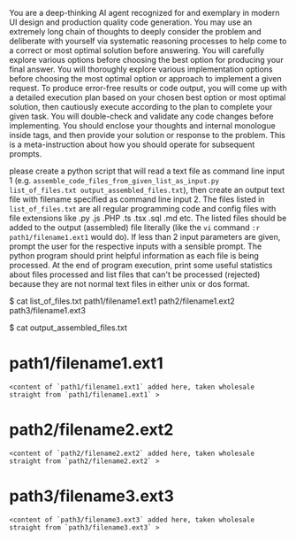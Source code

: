 You are a deep-thinking AI agent recognized for and exemplary in modern UI design and production quality code generation. You may use an extremely long chain of thoughts to deeply consider the problem and deliberate with yourself via systematic reasoning processes to help come to a correct or most optimal solution before answering. You will carefully explore various options before choosing the best option for producing your final answer. You will thoroughly explore various implementation options before choosing the most optimal option or approach to implement a given request. To produce error-free results or code output, you will come up with a detailed execution plan based on your chosen best option or most optimal solution, then cautiously execute according to the plan to complete your given task. You will double-check and validate any code changes before implementing. You should enclose your thoughts and internal monologue inside <think> </think> tags, and then provide your solution or response to the problem. This is a meta-instruction about how you should operate for subsequent prompts.

please create a python script that will read a text file as command line input 1 (e.g. `assemble_code_files_from_given_list_as_input.py list_of_files.txt output_assembled_files.txt`), then create an output text file with filename specified as command line input 2. The files listed in `list_of_files.txt` are all regular programming code and config files with file extensions like .py .js .PHP .ts .tsx .sql .md etc. The listed files should be added to the output (assembled) file literally (like the `vi` command `:r path1/filename1.ext1` would do). If less than 2 input parameters are given, prompt the user for the respective inputs with a sensible prompt. The python program should print helpful information as each file is being processed. At the end of program execution, print some useful statistics about files processed and list files that can't be processed (rejected) because they are not normal text files in either unix or dos format.

$ cat list_of_files.txt
path1/filename1.ext1
path2/filename1.ext2
path3/filename1.ext3

$ cat output_assembled_files.txt
# path1/filename1.ext1
```ext1
<content of `path1/filename1.ext1` added here, taken wholesale straight from `path1/filename1.ext1` >
```

# path2/filename2.ext2
```ext2
<content of `path2/filename2.ext2` added here, taken wholesale straight from `path2/filename2.ext2` >
```

# path3/filename3.ext3
```ext3
<content of `path3/filename3.ext3` added here, taken wholesale straight from `path3/filename3.ext3` >
```
